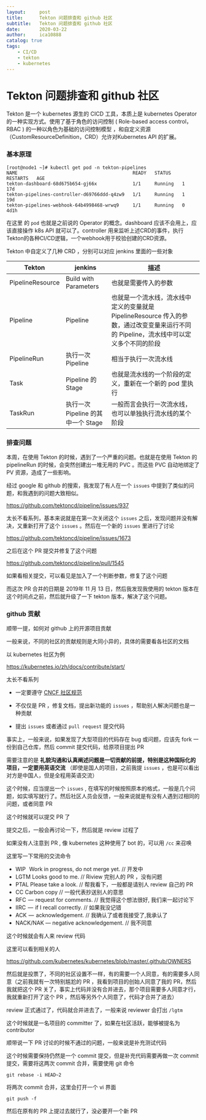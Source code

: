 ```yaml
---
layout:     post
title:      Tekton 问题排查和 github 社区
subtitle:   Tekton 问题排查和 github 社区
date:       2020-03-22
author:     ica10888
catalog: true
tags:
    - CI/CD
    - tekton
    - kubernetes
---
```


# Tekton 问题排查和 github 社区

Tekton 是一个 kubernetes 源生的 CICD 工具，本质上是 kubernetes Operator  的一种实现方式。使用了基于角色的访问控制 ( Role-based access control，RBAC ) 的一种以角色为基础的访问控制模型 ，和自定义资源（CustomResourceDefinition，CRD）允许对Kubernetes API 的扩展。

### 基本原理

``` shell
[root@node1 ~]# kubectl get pod -n tekton-pipelines
NAME                                          READY   STATUS    RESTARTS   AGE
tekton-dashboard-68d675b654-gj66x             1/1     Running   1          17d
tekton-pipelines-controller-d69766ddd-q4zw9   1/1     Running   1          19d
tekton-pipelines-webhook-64b4998468-wrwq9     1/1     Running   0          4d1h
```

在这里 的 `pod` 也就是之前说的 Operator  的概念。dashboard 应该不会用上，应该直接操作 k8s API 就可以了。controller  用来监听上述CRD的事件，执行Tekton的各种CI/CD逻辑，一个webhook用于校验创建的CRD资源。 

Tekton 中自定义了几种 CRD ，分别可以对应 jenkins 里面的一些对象

| Tekton           | jenkins                           | 描述                                                         |
| ---------------- | --------------------------------- | ------------------------------------------------------------ |
| PipelineResource | Build with Parameters             | 也就是需要传入的参数                                         |
| Pipeline         | Pipeline                          | 也就是一个流水线，流水线中定义的变量就是PipelineResource 传入的参数，通过改变变量来运行不同的 Pipeline，流水线中可以定义多个不同的阶段 |
| PipelineRun      | 执行一次Pipeline                  | 相当于执行一次流水线                                         |
| Task             | Pipeline 的 Stage                 | 也就是流水线的一个阶段的定义，重新在一个新的 pod 里执行      |
| TaskRun          | 执行一次Pipeline 的其中一个 Stage | 一般而言会执行一次流水线，也可以单独执行流水线的某个阶段     |

### 排查问题

本周，在使用 Tekton 的时候，遇到了一个严重的问题。也就是在使用 Tekton 的 pipelineRun 的时候，会突然创建出一堆无用的 PVC 。而这些 PVC 自动地绑定了 PV 资源，造成了一些影响。

经过 google 和 github 的搜索，我发现了有人在一个 `issues` 中提到了类似的问题，和我遇到的问题大致相似。

https://github.com/tektoncd/pipeline/issues/937

太长不看系列，基本来说就是在第一次关闭这个 `issues` 之后，发现问题并没有解决，又重新打开了这个  `issues`  。然后在一个新的 `issues` 里进行了讨论

https://github.com/tektoncd/pipeline/issues/1673

之后在这个 PR 提交并修复了这个问题

https://github.com/tektoncd/pipeline/pull/1545

如果看相关提交，可以看见是加入了一个判断参数，修复了这个问题

而这次 PR 合并的日期是 2019年 11 月 13 日，然后我发现我使用的 tekton 版本在这个时间点之前，然后就升级了一下 tekton 版本，解决了这个问题。

### github 贡献

顺带一提，如何对 github 上的开源项目贡献

一般来说，不同的社区的贡献规则是大同小异的，具体的需要看各社区的文档

以 kubernetes 社区为例

https://kubernetes.io/zh/docs/contribute/start/

太长不看系列

- 一定要遵守 [CNCF 社区规范](https://github.com/cncf/foundation/blob/master/code-of-conduct.md)

- 不仅仅是 PR ，修复文档，提出新功能的 `issues` ，帮助别人解决问题也是一种贡献
- 提出 `issues` 或者通过 `pull request` 提交代码

事实上，一般来说，如果发现了大型项目的代码存在 bug 或问题，应该先 fork 一份到自己仓库，然后 commit 提交代码，给原项目提出 PR

需要注意的是 **礼貌沟通和认真阐述问题是一切贡献的前提，特别是这种国际化的项目，一定要用英语交流**  （即使是国人的项目，之前我提 `issues` ，也是可以看出对方是中国人，但是全程用英语交流）

这个时候，应当提出一个 `issues` , 在填写的时候按照原本的格式，一般是几个问题，如实填写就行了。然后社区人员会反馈，一般来说就是有没有人遇到过相同的问题，或者同意 PR

这个时候就可以提交 PR 了

提交之后，一般会再讨论一下，然后就是 review 过程了

如果没有人注意到 PR , 像 kubernetes 这种使用了 bot 的，可以用 `/cc` 来召唤

这里写一下常用的交流命令

- WIP   Work in progress, do not merge yet. // 开发中
- LGTM Looks good to me. // Riview 完别人的 PR ，没有问题
- PTAL Please take a look. // 帮我看下，一般都是请别人 review 自己的 PR
- CC Carbon copy // 一般代表抄送别人的意思
- RFC  —  request for comments. // 我觉得这个想法很好, 我们来一起讨论下
- IIRC  —  if I recall correctly. // 如果我没记错
- ACK  —  acknowledgement. // 我确认了或者我接受了,我承认了
- NACK/NAK — negative acknowledgement. // 我不同意

这个时候就会有人来 review 代码

这里可以看到相关的人

https://github.com/kubernetes/kubernetes/blob/master/.github/OWNERS

然后就是投票了，不同的社区设置不一样，有的需要一个人同意，有的需要多人同意（之前我就有一次特别尴尬的 PR ，我看到项目的创始人同意了我的 PR，然后我就把这个 PR 关了，事实上代码并没有合并进去，那个项目需要多人同意才行，我就重新打开了这个 PR ，然后等另外个人同意了，代码才合并了进去）

review 正式通过了，代码就合并进去了，一般来说 reviewer 会打出 `/lgtm`

这个时候就是一名项目的 committer 了，如果在社区活跃，能够被提名为 contributor

顺带说一下 PR 讨论的时候不通过的问题，一般来说是补充测试代码

这个时候需要保持仍然是一个 commit 提交，但是补充代码需要再做一次 commit 提交，需要将这两次 commit 合并，需要使用 git 命令

``` shell
git rebase -i HEAD~2
```

将两次 commit 合并，这里会打开一个 vi 界面

``` shell
git push -f
```

然后在原有的 PR 上提过去就行了，没必要开一个新 PR

